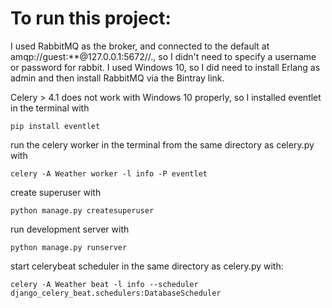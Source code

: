 <h1>To run this project:</h1>

I used RabbitMQ as the broker, and connected to the default at amqp://guest:**@127.0.0.1:5672//., so I didn't need to specify
a username or password for rabbit. I used Windows 10, so I did need to install Erlang as admin and then install RabbitMQ via the Bintray link.

Celery > 4.1 does not work with Windows 10 properly, so I installed eventlet in the terminal with

<code>pip install eventlet</code>


run the celery worker in the terminal from the same directory as celery.py with

<code>celery -A Weather worker -l info -P eventlet</code>

create superuser with

<code>python manage.py createsuperuser</code>

run development server with

<code>python manage.py runserver</code>

start celerybeat scheduler in the same directory as celery.py with:

<code>celery -A Weather  beat -l info --scheduler django_celery_beat.schedulers:DatabaseScheduler</code>